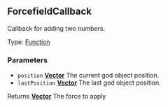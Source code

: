 <!-- Generated by documentation.js. Update this documentation by updating the source code. -->

## ForcefieldCallback

Callback for adding two numbers.

Type: [Function][1]

### Parameters

-   `position` **[Vector](..\vector.md)** The current god object position.
-   `lastPosition` **[Vector](..\vector.md)** The last god object position.

Returns **[Vector](..\vector.md)** The force to apply

[1]: https://developer.mozilla.org/docs/Web/JavaScript/Reference/Statements/function
